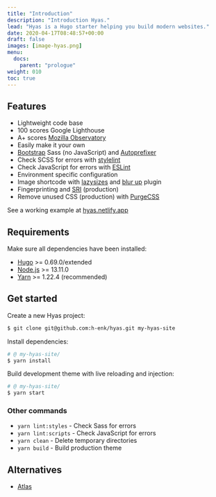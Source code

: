 ```yaml
---
title: "Introduction"
description: "Introduction Hyas."
lead: "Hyas is a Hugo starter helping you build modern websites."
date: 2020-04-17T08:48:57+00:00
draft: false
images: [image-hyas.png]
menu: 
  docs:
    parent: "prologue"
weight: 010
toc: true
---
```


## Features
- Lightweight code base
- 100 scores Google Lighthouse
- A+ scores [Mozilla Observatory](https://observatory.mozilla.org/)
- Easily make it your own
- [Bootstrap](https://getbootstrap.com/docs/4.4/getting-started/download/#source-files) Sass (no JavaScript) and [Autoprefixer](https://github.com/postcss/autoprefixer)
- Check SCSS for errors with [stylelint](https://stylelint.io/)
- Check JavaScript for errors with [ESLint](https://eslint.org/)
- Environment specific configuration
- Image shortcode with [lazysizes](https://github.com/aFarkas/lazysizes) and [blur up](https://github.com/aFarkas/lazysizes/tree/master/plugins/blur-up) plugin
- Fingerprinting and [SRI](https://developer.mozilla.org/en-US/docs/Web/Security/Subresource_Integrity) (production)
- Remove unused CSS (production) with [PurgeCSS](https://github.com/FullHuman/purgecss)

See a working example at [hyas.netlify.app](https://hyas.netlify.app/)

## Requirements

Make sure all dependencies have been installed:

- [Hugo](https://gohugo.io/) >= 0.69.0/extended
- [Node.js](https://nodejs.org/) >= 13.11.0
- [Yarn](https://yarnpkg.com/) >= 1.22.4 (recommended)

## Get started

Create a new Hyas project:

```bash
$ git clone git@github.com:h-enk/hyas.git my-hyas-site
```

Install dependencies:

```bash
# @ my-hyas-site/
$ yarn install
```

Build development theme with live reloading and injection:

```bash
# @ my-hyas-site/
$ yarn start
```

### Other commands
- `yarn lint:styles` - Check Sass for errors
- `yarn lint:scripts` - Check JavaScript for errors
- `yarn clean` - Delete temporary directories
- `yarn build` - Build production theme

## Alternatives
- [Atlas](https://github.com/indigotree/atlas)
